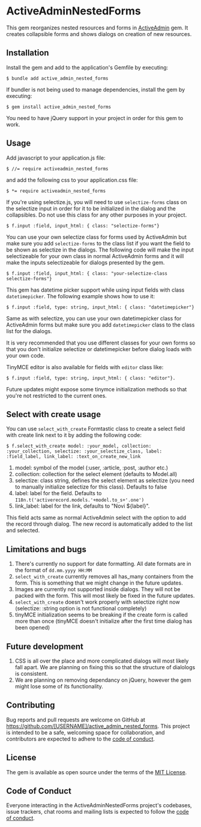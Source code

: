 # ActiveAdminNestedForms

This gem reorganizes nested resources and forms in [ActiveAdmin](https://activeadmin.info/) gem. It creates collapsible forms and shows dialogs on creation of new resources.

## Installation

Install the gem and add to the application's Gemfile by executing:

    $ bundle add active_admin_nested_forms

If bundler is not being used to manage dependencies, install the gem by executing:

    $ gem install active_admin_nested_forms

You need to have jQuery support in your project in order for this gem to work.

## Usage

Add javascript to your application.js file:

    $ //= require activeadmin_nested_forms

and add the following css to your application.css file:

    $ *= require activeadmin_nested_forms

If you're using selectize.js, you will need to use `selectize-forms` class on the selectize input in order for it to be initialized in the dialog and the collapsibles. Do not use this class for any other purposes in your project.

    $ f.input :field, input_html: { class: "selectize-forms"}

You can use your own selectize class for forms used by ActiveAdmin but make sure you add `selectize-forms` to the class list if you want the field to be shown as selectize in the dialogs. The following code will make the input selectizeable for your own class in normal ActiveAdmin forms and it will make the inputs selectizeable for dialogs presented by the gem.

    $ f.input :field, input_html: { class: "your-selectize-class selectize-forms"}

This gem has datetime picker support while using input fields with class `datetimepicker`. The following example shows how to use it:

    $ f.input :field, type: string, input_html: { class: "datetimepicker"}

Same as with selectize, you can use your own datetimepicker class for ActiveAdmin forms but make sure you add `datetimepicker` class to the class list for the dialogs.

It is very recommended that you use different classes for your own forms so that you don't initialize selectize or datetimepicker before dialog loads with your own code.

TinyMCE editor is also available for fields with `editor` class like:

    $ f.input :field, type: string, input_html: { class: "editor"}.

Future updates might expose some tinymce initialization methods so that you're not restricted to the current ones.

## Select with create usage

You can use `select_with_create` Formtastic class to create a select field with create link next to it by adding the following code:

    $ f.select_with_create model: :your_model, collection: :your_collection, selectize: :your_selectize_class, label: :field_label, link_label: :text_on_create_new_link

1. model: symbol of the model (:user, :article, :post, :author etc.)
2. collection: collection for the select element (defaults to Model.all)
3. selectize: class string, defines the select element as selectize (you need to manually initialize selectize for this class). Defaults to false
4. label: label for the field. Defaults to `I18n.t('activerecord.models.'+model.to_s+'.one')`
5. link_label: label for the link, defaults to "Novi ${label}". 

This field acts same as normal ActiveAdmin select with the option to add the record through dialog. The new record is automatically added to the list and selected. 

## Limitations and bugs

1. There's currently no support for date formatting. All date formats are in the format of `dd.mm.yyyy HH:MM`
2. `select_with_create` currently removes all has_many containers from the form. This is something that we might change in the future updates.
3. Images are currently not supported inside dialogs. They will not be packed with the form. This will most likely be fixed in the future updates.
4. `select_with_create` doesn't work properly with selectize right now (selectize: :string option is not functional completely)
5. tinyMCE initialization seems to be breaking if the create form is called more than once (tinyMCE doesn't initialize after the first time dialog has been opened)

## Future development

1. CSS is all over the place and more complicated dialogs will most likely fall apart. We are planning on fixing this so that the structure of dialologs is consistent.
2. We are planning on removing dependancy on jQuery, however the gem might lose some of its functionality.

## Contributing

Bug reports and pull requests are welcome on GitHub at https://github.com/[USERNAME]/active_admin_nested_forms. This project is intended to be a safe, welcoming space for collaboration, and contributors are expected to adhere to the [code of conduct](https://github.com/[USERNAME]/active_admin_nested_forms/blob/master/CODE_OF_CONDUCT.md).

## License

The gem is available as open source under the terms of the [MIT License](https://opensource.org/licenses/MIT).

## Code of Conduct

Everyone interacting in the ActiveAdminNestedForms project's codebases, issue trackers, chat rooms and mailing lists is expected to follow the [code of conduct](https://github.com/[USERNAME]/active_admin_nested_forms/blob/master/CODE_OF_CONDUCT.md).
